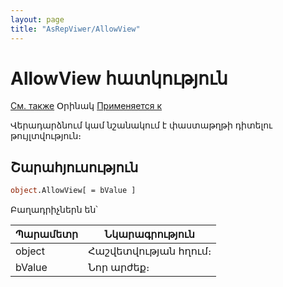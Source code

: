 ```yaml
---
layout: page
title: "AsRepViwer/AllowView"
---
```



#  AllowView հատկություն

[См. также](../AsRepViewer.md) Օրինակ [Применяется к](../AsRepViewer.md)

Վերադարձնում կամ նշանակում է փաստաթղթի դիտելու թույլտվություն։

## Շարահյուսություն 

``` vb
object.AllowView[ = bValue ]
```



Բաղադրիչներն են՝ 


| Պարամետր | Նկարագրություն |
|--|--|
| object | Հաշվետվության հղում։  |
| bValue | Նոր արժեք։  |


